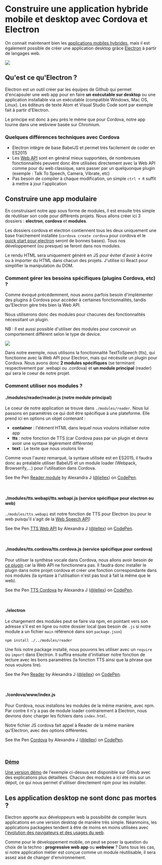 # Construire une application hybride mobile et desktop avec Cordova et Electron

On connait maintenant bien les [applications mobiles hybrides](http://makina-corpus.com/blog/metier/2016/quelle-solution-pour-mon-application-mobile-hybride), mais il est également possible de créer une application desktop grâce [Electron](http://electron.atom.io/) à partir de langages web.

![](http://makina-corpus.com/blog/metier/2016/module-desktop-mobile)

## Qu'est ce qu'Electron ?

Electron est un outil créer par les équipes de Github qui permet d'encapsuler une web app pour en faire **un exécutable sur desktop** ou une application installable via un exécutable (compatible Windows, Mac OS, Linux). Les éditeurs de texte Atom et Visual Studio Code sont  par exemple fait à partir d'Electron.

Le principe est donc à peu près le même que pour Cordova, notre app tourne dans une webview basée sur Chromium.


### Quelques différences techniques avec Cordova

* Electron intègre de base BabelJS et permet très facilement de coder en ES2015
* Les [Web API](https://developer.mozilla.org/fr/docs/Web/API) sont en général mieux supportées, de nombreuses fonctionnalités peuvent donc être utilisées directement avec la Web API comme pour du web classique, sans passer par un quelquonque plugin (exemple : Talk To Speech, Camera, Vibrate, etc)
* Pas besoin de compiler à chaque modification, un simple `ctrl + R` suffit à mettre à jour l'application


## Construire une app modulaire

En construisant notre app sous forme de modules, il est ensuite très simple de réutiliser son code pour différents projets.
Nous allons créer ici 3 dossiers : **electron**, **cordova** et **modules**.

Les dossiers cordova et electron contiennent tous les deux uniquement une base fraichement installée (`cordova create cordova` pour cordova et le [quick start pour electron](https://github.com/electron/electron-quick-start) seront de bonnes bases). Tous nos développement (ou presque) se feront dans nos modules.

Le rendu HTML sera uniquement généré en JS pour éviter d'avoir à écrire ou à importer du HTML dans chacun des projets. J'utilise ici React pour simplifier la manipulation du DOM.


### Comment gérer les besoins spécifiques (plugins Cordova, etc) ?

Comme évoqué précédemment, nous avons parfois besoin d'implémenter des plugins à Cordova pour accéder à certaines fonctionnalités, tandis qu'Electron gère très bien la Web API.

Nous utiliserons donc des modules pour chacunes des fonctionnalités nécessitant un plugin.

NB : Il est aussi possible d'utiliser des modules pour concevoir un comportement différent selon le type de device.


![](http://makina-corpus.com/blog/metier/2016/arborescence-app-cordova-electron)

Dans notre exemple, nous utilisons la fonctionnalité TextToSpeech (tts), qui fonctionne avec la Web API pour Electron, mais qui nécéssite un plugin pour Cordova. Nous avons donc **2 modules spécifiques** (se terminant respectivement par .webapi ou .cordova) et **un module principal** (reader) qui sera le coeur de notre projet.


### Comment utiliser nos modules ?

#### **./modules/reader/reader.js** (notre module principal)
Le coeur de notre application se trouve dans `./modules/reader`. Nous lui passons en paramètres ce qui doit être spécifique à une plateforme.
Elle prend ici en options un objet contenant :

* **container** : l'élément HTML dans lequel nous voulons initialiser notre app
* **tts** : notre fonction de TTS (car Cordova pass par un plugin et devra avoir une syntaxe légèrement différente)
* **text** : Le texte que nous voulons lire

Comme vous l'aurez remarqué, la syntaxe utilisée est en ES2015, il faudra donc au préalable utiliser BabelJS et un module loader (Webpack, Browserify,...) pour l'utilisation dans Cordova.

<p data-height="523" data-theme-id="dark" data-slug-hash="MebXYQ" data-default-tab="js" data-user="lellex" data-embed-version="2" class="codepen">See the Pen <a href="http://codepen.io/lellex/pen/MebXYQ/">Reader module</a> by Alexandra J (<a href="http://codepen.io/lellex">@lellex</a>) on <a href="http://codepen.io">CodePen</a>.</p>
<script async src="//assets.codepen.io/assets/embed/ei.js"></script>

<br>


#### **./modules/tts.webapi/tts.webapi.js** (service spécifique pour electron ou web)
`./modules/tts.webapi` est notre fonction de TTS pour Electron (ou pour le web puisqu'il s'agit de la [Web Speech API](https://developer.mozilla.org/en-US/docs/Web/API/Web_Speech_API))

<p data-height="420" data-theme-id="dark" data-slug-hash="WxoJKx" data-default-tab="js" data-user="lellex" data-embed-version="2" class="codepen">See the Pen <a href="http://codepen.io/lellex/pen/WxoJKx/">TTS Web API</a> by Alexandra J (<a href="http://codepen.io/lellex">@lellex</a>) on <a href="http://codepen.io">CodePen</a>.</p>
<script async src="//assets.codepen.io/assets/embed/ei.js"></script>

<br>


#### **./modules/tts.cordova/tts.cordova.js** (service spécifique pour cordova)

Pour utiliser la synthèse vocale dans Cordova, nous allons avoir besoin de [ce plugin](https://github.com/vilic/cordova-plugin-tts) car la Web API ne fonctionnera pas. Il faudra donc installer le plugin dans notre projet cordova et créer une fonction correspondante dans nos modules (la syntaxe à l'utilisation n'est pas tout à fait la même que le web).

<p data-height="255" data-theme-id="dark" data-slug-hash="wWoQYN" data-default-tab="js" data-user="lellex" data-embed-version="2" class="codepen">See the Pen <a href="http://codepen.io/lellex/pen/wWoQYN/">TTS Cordova</a> by Alexandra J (<a href="http://codepen.io/lellex">@lellex</a>) on <a href="http://codepen.io">CodePen</a>.</p>
<script async src="//assets.codepen.io/assets/embed/ei.js"></script>

<br>

#### **./electron**
Le chargement des modules peut se faire via npm, en pointant vers son adresse s'il est en ligne ou notre dossier local (pas besoin de `.js` si notre module a un fichier `main` référencé dans son `package.json`)

```
npm install ./../modules/reader
```
Une fois notre package installé, nous pouvons les utiliser avec un `require` ou `import` dans Electron.
Il suffira ensuite d'initialiser notre fonction de lecture avec les bons paramètres (la fonction TTS ainsi que la phrase que nous voulons lire).

<p data-height="233" data-theme-id="dark" data-slug-hash="ezBrKG" data-default-tab="js,result" data-user="lellex" data-embed-version="2" class="codepen">See the Pen <a href="http://codepen.io/lellex/pen/ezBrKG/">Reader</a> by Alexandra J (<a href="http://codepen.io/lellex">@lellex</a>) on <a href="http://codepen.io">CodePen</a>.</p>
<script async src="//assets.codepen.io/assets/embed/ei.js"></script>

<br>

#### **./cordova/www/index.js**

Pour Cordova, nous installons les modules de la même manière, avec npm. Par contre il n'y a pas de module loader contrairement à Electron, nous devrons donc charger les fichiers dans `index.html`.

Notre fichier JS cordova fait appel à Reader de la même manière qu'Electron, avec des options différentes.

<p data-height="400" data-theme-id="dark" data-slug-hash="RRoqzB" data-default-tab="js" data-user="lellex" data-embed-version="2" class="codepen">See the Pen <a href="http://codepen.io/lellex/pen/RRoqzB/">Cordova</a> by Alexandra J (<a href="http://codepen.io/lellex">@lellex</a>) on <a href="http://codepen.io">CodePen</a>.</p>
<script async src="//assets.codepen.io/assets/embed/ei.js"></script>

<br>

### [Démo](https://github.com/lellex/demo-electron-cordova)

[Une version démo](https://github.com/lellex/demo-electron-cordova) de l'exemple ci-dessus est disponible sur Github avec des explications plus détaillées.
Chacun des modules a ici été mis sur un dépot, ce qui nous permet d'utiliser directement npm pour les installer.


## Les application desktop ne sont donc pas mortes ?

Electron apporte aux développeurs web la possibilité de compiler leurs applications en une version desktop de manière très simple. Néanmoins, les applications packagées tendent à être de moins en moins utilisées avec [l'évolution des navigateurs et des usages du web](http://makina-corpus.com/blog/metier/2016/introduction-progressive-web-apps).

Comme pour le développement mobile, on peut se poser la question du choix de la techno : **progressive web app** ou **webview** ? Dans tous les cas, si notre application métier est conçue comme un module réutilisable, il sera assez aisé de changer d'environnement.
